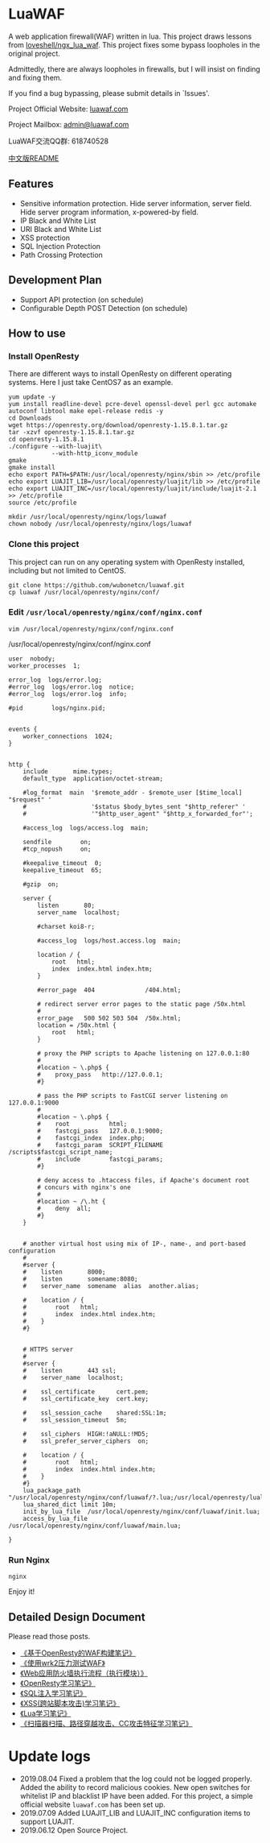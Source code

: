 # LuaWAF

A web application firewall(WAF) written in lua.
This project draws lessons from [loveshell/ngx_lua_waf](https://github.com/loveshell/ngx_lua_waf).
This project fixes some bypass loopholes in the original project.

Admittedly, there are always loopholes in firewalls, but I will insist on finding and fixing them.

If you find a bug bypassing, please submit details in `Issues'.

Project Official Website: [luawaf.com](https://luawaf.com)

Project Mailbox: [admin@luawaf.com](mailto:admin@luawaf.com)

LuaWAF交流QQ群: 618740528

[中文版README](https://github.com/wubonetcn/luawaf/blob/master/README_ZH_CN.MD)

## Features
* Sensitive information protection. Hide server information, server field. Hide server program information, x-powered-by field.
* IP Black and White List
* URI Black and White List
* XSS protection
* SQL Injection Protection
* Path Crossing Protection

## Development Plan
* Support API protection (on schedule)
* Configurable Depth POST Detection (on schedule)

## How to use

### Install OpenResty

There are different ways to install OpenResty on different operating systems. Here I just take CentOS7 as an example.

```shell
yum update -y
yum install readline-devel pcre-devel openssl-devel perl gcc automake autoconf libtool make epel-release redis -y
cd Downloads
wget https://openresty.org/download/openresty-1.15.8.1.tar.gz
tar -xzvf openresty-1.15.8.1.tar.gz
cd openresty-1.15.8.1
./configure --with-luajit\
            --with-http_iconv_module
gmake
gmake install
echo export PATH=$PATH:/usr/local/openresty/nginx/sbin >> /etc/profile
echo export LUAJIT_LIB=/usr/local/openresty/luajit/lib >> /etc/profile
echo export LUAJIT_INC=/usr/local/openresty/luajit/include/luajit-2.1 >> /etc/profile
source /etc/profile

mkdir /usr/local/openresty/nginx/logs/luawaf
chown nobody /usr/local/openresty/nginx/logs/luawaf
```

### Clone this project

This project can run on any operating system with OpenResty installed, including but not limited to CentOS.

```shell
git clone https://github.com/wubonetcn/luawaf.git
cp luawaf /usr/local/openresty/nginx/conf/
```

### Edit `/usr/local/openresty/nginx/conf/nginx.conf`

```shell
vim /usr/local/openresty/nginx/conf/nginx.conf
```

/usr/local/openresty/nginx/conf/nginx.conf

```shell
user  nobody;
worker_processes  1;

error_log  logs/error.log;
#error_log  logs/error.log  notice;
#error_log  logs/error.log  info;

#pid        logs/nginx.pid;


events {
    worker_connections  1024;
}


http {
    include       mime.types;
    default_type  application/octet-stream;

    #log_format  main  '$remote_addr - $remote_user [$time_local] "$request" '
    #                  '$status $body_bytes_sent "$http_referer" '
    #                  '"$http_user_agent" "$http_x_forwarded_for"';

    #access_log  logs/access.log  main;

    sendfile        on;
    #tcp_nopush     on;

    #keepalive_timeout  0;
    keepalive_timeout  65;

    #gzip  on;

    server {
        listen       80;
        server_name  localhost;

        #charset koi8-r;

        #access_log  logs/host.access.log  main;

        location / {
            root   html;
            index  index.html index.htm;
        }

        #error_page  404              /404.html;

        # redirect server error pages to the static page /50x.html
        #
        error_page   500 502 503 504  /50x.html;
        location = /50x.html {
            root   html;
        }

        # proxy the PHP scripts to Apache listening on 127.0.0.1:80
        #
        #location ~ \.php$ {
        #    proxy_pass   http://127.0.0.1;
        #}

        # pass the PHP scripts to FastCGI server listening on 127.0.0.1:9000
        #
        #location ~ \.php$ {
        #    root           html;
        #    fastcgi_pass   127.0.0.1:9000;
        #    fastcgi_index  index.php;
        #    fastcgi_param  SCRIPT_FILENAME  /scripts$fastcgi_script_name;
        #    include        fastcgi_params;
        #}

        # deny access to .htaccess files, if Apache's document root
        # concurs with nginx's one
        #
        #location ~ /\.ht {
        #    deny  all;
        #}
    }


    # another virtual host using mix of IP-, name-, and port-based configuration
    #
    #server {
    #    listen       8000;
    #    listen       somename:8080;
    #    server_name  somename  alias  another.alias;

    #    location / {
    #        root   html;
    #        index  index.html index.htm;
    #    }
    #}


    # HTTPS server
    #
    #server {
    #    listen       443 ssl;
    #    server_name  localhost;

    #    ssl_certificate      cert.pem;
    #    ssl_certificate_key  cert.key;

    #    ssl_session_cache    shared:SSL:1m;
    #    ssl_session_timeout  5m;

    #    ssl_ciphers  HIGH:!aNULL:!MD5;
    #    ssl_prefer_server_ciphers  on;

    #    location / {
    #        root   html;
    #        index  index.html index.htm;
    #    }
    #}
    lua_package_path "/usr/local/openresty/nginx/conf/luawaf/?.lua;/usr/local/openresty/lualib/?.lua;;";
    lua_shared_dict limit 10m;
    init_by_lua_file  /usr/local/openresty/nginx/conf/luawaf/init.lua; 
    access_by_lua_file /usr/local/openresty/nginx/conf/luawaf/main.lua;

}
```

### Run Nginx

```shell
nginx
```

Enjoy it!

## Detailed Design Document

Please read those posts.

* [《基于OpenResty的WAF构建笔记》](https://www.wubo.net.cn/security/dev_waf.html)
* [《使用wrk2压力测试WAF》](https://www.wubo.net.cn/security/wrk2_test_waf.html)
* [《Web应用防火墙执行流程（执行模块）》](https://www.wubo.net.cn/security/waf_flow_chart.html)
* [《OpenResty学习笔记》](https://www.wubo.net.cn/security/learn_openresty.html)
* [《SQL注入学习笔记》](https://www.wubo.net.cn/security/learn_sql_injection.html)
* [《XSS(跨站脚本攻击)学习笔记》](https://www.wubo.net.cn/security/learn_xss.html)
* [《Lua学习笔记》](https://www.wubo.net.cn/security/learn_lua.html)
* [《扫描器扫描、路径穿越攻击、CC攻击特征学习笔记》](https://www.wubo.net.cn/security/learn_other_attacks.html)

# Update logs

* 2019.08.04 Fixed a problem that the log could not be logged properly. Added the ability to record malicious cookies. New open switches for whitelist IP and blacklist IP have been added. For this project, a simple official website `luawaf.com` has been set up.
* 2019.07.09 Added LUAJIT_LIB and LUAJIT_INC configuration items to support LUAJIT.
* 2019.06.12 Open Source Project.
